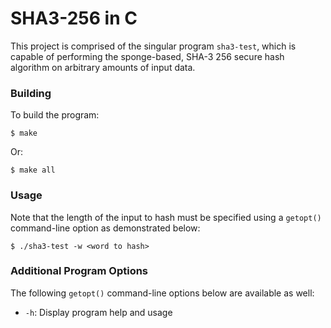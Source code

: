 # SHA3-256 in C

This project is comprised of the singular program `sha3-test`, which is capable
of performing the sponge-based, SHA-3 256 secure hash algorithm on arbitrary
amounts of input data.

### Building

To build the program:

	$ make

Or:

	$ make all

### Usage

Note that the length of the input to hash must be specified using a `getopt()`
command-line option as demonstrated below:

	$ ./sha3-test -w <word to hash> 

### Additional Program Options

The following `getopt()` command-line options below are available as well:
  - `-h`: Display program help and usage
